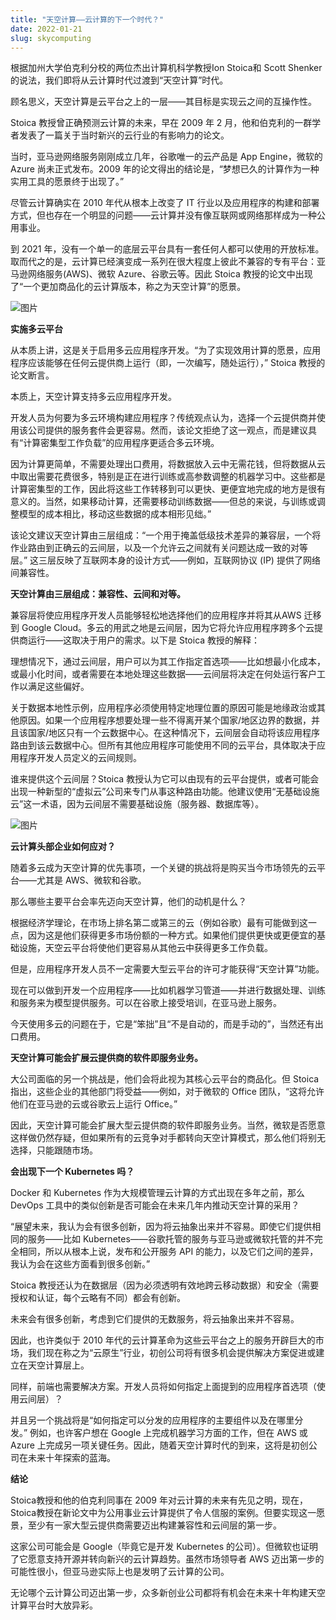 ```yaml
---
title: "天空计算——云计算的下一个时代？"
date: 2022-01-21
slug: skycomputing
---
```

根据加州大学伯克利分校的两位杰出计算机科学教授Ion Stoica和 Scott Shenker 的说法，我们即将从云计算时代过渡到“天空计算”时代。


顾名思义，天空计算是云平台之上的一层——其目标是实现云之间的互操作性。

Stoica 教授曾正确预测云计算的未来，早在 2009 年 2 月，他和伯克利的一群学者发表了一篇关于当时新兴的云行业的有影响力的论文。


当时，亚马逊网络服务刚刚成立几年，谷歌唯一的云产品是 App Engine，微软的 Azure 尚未正式发布。2009 年的论文得出的结论是，“梦想已久的计算作为一种实用工具的愿景终于出现了。”


尽管云计算确实在 2010 年代从根本上改变了 IT 行业以及应用程序的构建和部署方式，但也存在一个明显的问题——云计算并没有像互联网或网络那样成为一种公用事业。


到 2021 年，没有一个单一的底层云平台具有一套任何人都可以使用的开放标准。取而代之的是，云计算已经演变成一系列在很大程度上彼此不兼容的专有平台：亚马逊网络服务(AWS)、微软 Azure、谷歌云等。因此 Stoica 教授的论文中出现了“一个更加商品化的云计算版本，称之为天空计算”的愿景。

![图片](https://p3-juejin.byteimg.com/tos-cn-i-k3u1fbpfcp/52a8e1e113284a4a9cb06d2001ac876f~tplv-k3u1fbpfcp-zoom-1.image)

**实施多云平台**

从本质上讲，这是关于启用多云应用程序开发。“为了实现效用计算的愿景，应用程序应该能够在任何云提供商上运行（即，一次编写，随处运行），” Stoica 教授的论文断言。

本质上，天空计算支持多云应用程序开发。

开发人员为何要为多云环境构建应用程序？传统观点认为，选择一个云提供商并使用该公司提供的服务套件会更容易。然而，该论文拒绝了这一观点，而是建议具有“计算密集型工作负载”的应用程序更适合多云环境。

因为计算更简单，不需要处理出口费用，将数据放入云中无需花钱，但将数据从云中取出需要花费很多，特别是正在进行训练或高参数调整的机器学习中。这些都是计算密集型的工作，因此将这些工作转移到可以更快、更便宜地完成的地方是很有意义的。当然，如果移动计算，还需要移动训练数据——但总的来说，与训练或调整模型的成本相比，移动这些数据的成本相形见绌。”

该论文建议天空计算由三层组成：“一个用于掩盖低级技术差异的兼容层，一个将作业路由到正确云的云间层，以及一个允许云之间就有关问题达成一致的对等层。” 这三层反映了互联网本身的设计方式——例如，互联网协议 (IP) 提供了网络间兼容性。

**天空计算由三层组成：兼容性、云间和对等。**

兼容层将使应用程序开发人员能够轻松地选择他们的应用程序并将其从AWS 迁移到 Google Cloud。多云的用武之地是云间层，因为它将允许应用程序跨多个云提供商运行——这取决于用户的需求。以下是 Stoica 教授的解释：

理想情况下，通过云间层，用户可以为其工作指定首选项——比如想最小化成本，或最小化时间，或者需要在本地处理这些数据——云间层将决定在何处运行客户工作以满足这些偏好。

关于数据本地性示例，应用程序必须使用特定地理位置的原因可能是地缘政治或其他原因。如果一个应用程序想要处理一些不得离开某个国家/地区边界的数据，并且该国家/地区只有一个云数据中心。在这种情况下，云间层会自动将该应用程序路由到该云数据中心。但所有其他应用程序可能使用不同的云平台，具体取决于应用程序开发人员定义的云间规则。

谁来提供这个云间层？Stoica 教授认为它可以由现有的云平台提供，或者可能会出现一种新型的“虚拟云”公司来专门从事这种路由功能。他建议使用“无基础设施云”这一术语，因为云间层不需要基础设施（服务器、数据库等）。

![图片](https://p3-juejin.byteimg.com/tos-cn-i-k3u1fbpfcp/ec2a28b8d15144c9ba795e0213e224cb~tplv-k3u1fbpfcp-zoom-1.image)

**云计算头部企业如何应对？**

随着多云成为天空计算的优先事项，一个关键的挑战将是购买当今市场领先的云平台——尤其是 AWS、微软和谷歌。

那么哪些主要平台会率先迈向天空计算，他们的动机是什么？

根据经济学理论，在市场上排名第二或第三的云（例如谷歌）最有可能做到这一点，因为这是他们获得更多市场份额的一种方式。如果他们提供更快或更便宜的基础设施，天空云平台将使他们更容易从其他云中获得更多工作负载。

但是，应用程序开发人员不一定需要大型云平台的许可才能获得“天空计算”功能。

现在可以做到开发一个应用程序——比如机器学习管道——并进行数据处理、训练和服务来为模型提供服务。可以在谷歌上接受培训，在亚马逊上服务。

今天使用多云的问题在于，它是“笨拙”且“不是自动的，而是手动的”，当然还有出口费用。

**天空计算可能会扩展云提供商的软件即服务业务。**

大公司面临的另一个挑战是，他们会将此视为其核心云平台的商品化。但 Stoica 指出，这些企业的其他部门将受益——例如，对于微软的 Office 团队，“这将允许他们在亚马逊的云或谷歌云上运行 Office。”

因此，天空计算可能会扩展大型云提供商的软件即服务业务。当然，微软是否愿意这样做仍然存疑，但如果所有的云竞争对手都转向天空计算模式，那么他们将别无选择，只能跟随市场。

**会出现下一个 Kubernetes 吗？**

Docker 和 Kubernetes 作为大规模管理云计算的方式出现在多年之前，那么 DevOps 工具中的类似创新是否可能会在未来几年内推动天空计算的采用？

“展望未来，我认为会有很多创新，因为将云抽象出来并不容易。即使它们提供相同的服务——比如 Kubernetes——谷歌托管的服务与亚马逊或微软托管的并不完全相同，所以从根本上说，发布和公开服务 API 的能力，以及它们之间的差异，我认为会在这些方面看到很多创新。”

Stoica 教授还认为在数据层（因为必须透明有效地跨云移动数据）和安全（需要授权和认证，每个云略有不同）都会有创新。

未来会有很多创新，考虑到它们提供的无数服务，将云抽象出来并不容易。

因此，也许类似于 2010 年代的云计算革命为这些云平台之上的服务开辟巨大的市场，我们现在称之为“云原生”行业，初创公司将有很多机会提供解决方案促进或建立在天空计算层上。

同样，前端也需要解决方案。开发人员将如何指定上面提到的应用程序首选项（使用云间层）？

并且另一个挑战将是“如何指定可以分发的应用程序的主要组件以及在哪里分发。” 例如，也许客户想在 Google 上完成机器学习方面的工作，但在 AWS 或 Azure 上完成另一项关键任务。因此，随着天空计算时代的到来，这将是初创公司在未来十年探索的蓝海。

**结论**

Stoica教授和他的伯克利同事在 2009 年对云计算的未来有先见之明，现在，Stoica教授在新论文中为公用事业云计算提供了令人信服的案例。但要实现这一愿景，至少有一家大型云提供商需要迈出构建兼容性和云间层的第一步。

这家公司可能会是 Google（毕竟它是开发 Kubernetes 的公司）。但微软也证明了它愿意支持开源并转向新兴的云计算趋势。虽然市场领导者 AWS 迈出第一步的可能性很小，但亚马逊实际上也是发明了云计算的公司。

无论哪个云计算公司迈出第一步，众多新创业公司都将有机会在未来十年构建天空计算平台时大放异彩。
